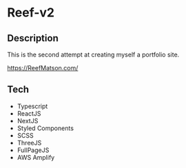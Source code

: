 # Reef-v2

## Description

This is the second attempt at creating myself a portfolio site.

https://ReefMatson.com/

## Tech

- Typescript
- ReactJS
- NextJS
- Styled Components
- SCSS
- ThreeJS
- FullPageJS
- AWS Amplify
